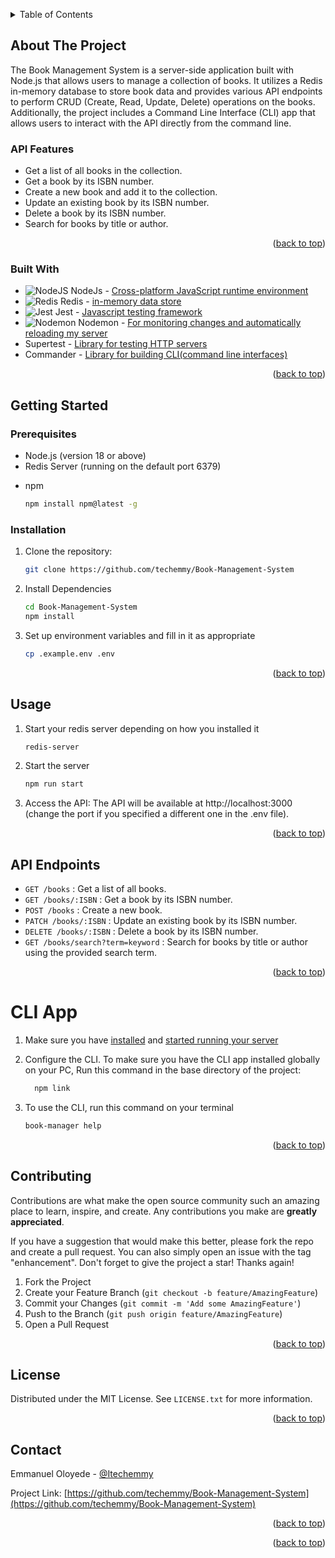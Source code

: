 <a name="readme-top" id="readme-top"></a>

<!-- TABLE OF CONTENTS -->
<details>
  <summary>Table of Contents</summary>
  <ol>
    <li>
      <a href="#about-the-project">About The Project</a>
      <ul>
        <li><a href="#built-with">Built With</a></li>
      </ul>
    </li>
    <li>
      <a href="#getting-started">Getting Started</a>
      <ul>
        <li><a href="#prerequisites">Prerequisites</a></li>
        <li><a href="#installation">Installation</a></li>
      </ul>
    </li>
    <li><a href="#usage">Usage</a></li>
    <li><a href="#api-endpoints">API Endpoints</a></li>
    <li><a href="#cli-app">CLI App</a></li>
    <li><a href="#contributing">Contributing</a></li>
    <li><a href="#license">License</a></li>
    <li><a href="#contact">Contact</a></li>
  </ol>
</details>



<!-- ABOUT THE PROJECT -->
## About The Project

The Book Management System is a server-side application built with Node.js that allows users to manage a collection of books. It utilizes a Redis in-memory database to store book data and provides various API endpoints to perform CRUD (Create, Read, Update, Delete) operations on the books. Additionally, the project includes a Command Line Interface (CLI) app that allows users to interact with the API directly from the command line.

### API Features

- Get a list of all books in the collection.
- Get a book by its ISBN number.
- Create a new book and add it to the collection.
- Update an existing book by its ISBN number.
- Delete a book by its ISBN number.
- Search for books by title or author.

<p align="right">(<a href="#readme-top">back to top</a>)</p>



### Built With

* ![NodeJS](https://img.shields.io/badge/node.js-6DA55F?style=for-the-badge&logo=node.js&logoColor=white) NodeJs - [Cross-platform JavaScript runtime environment](https://nodejs.org/)
* ![Redis](https://img.shields.io/badge/redis-%23DD0031.svg?style=for-the-badge&logo=redis&logoColor=white) Redis - [in-memory data store](https://redis.io/)
* ![Jest](https://img.shields.io/badge/-jest-%23C21325?style=for-the-badge&logo=jest&logoColor=white) Jest - [Javascript testing framework](https://jestjs.io/)
* ![Nodemon](https://img.shields.io/badge/NODEMON-%23323330.svg?style=for-the-badge&logo=nodemon&logoColor=%BBDEAD) Nodemon - [For monitoring changes and automatically reloading my server](https://nodemon.io/)
* Supertest - [Library for testing HTTP servers](https://www.npmjs.com/package/supertest)
* Commander - [Library for building CLI(command line interfaces)](npmjs.com/package/commander)

<p align="right">(<a href="#readme-top">back to top</a>)</p>



<!-- GETTING STARTED -->
## Getting Started
### Prerequisites

- Node.js (version 18 or above)
- Redis Server (running on the default port 6379)

* npm
  ```sh
  npm install npm@latest -g
  ```

### Installation

1. Clone the repository:
   ```sh
   git clone https://github.com/techemmy/Book-Management-System
   ```
2. Install Dependencies
   ```sh
   cd Book-Management-System
   npm install
   ```
3. Set up environment variables and fill in it as appropriate
   ```sh
   cp .example.env .env
   ```


<p align="right">(<a href="#readme-top">back to top</a>)</p>

## Usage

1. Start your redis server depending on how you installed it
   ```sh
   redis-server
   ```
2. Start the server
   ```sh
   npm run start
   ```

3. Access the API:
The API will be available at http://localhost:3000 (change the port if you specified a different one in the .env file).

<p align="right">(<a href="#readme-top">back to top</a>)</p>

## API Endpoints
- `GET /books` : Get a list of all books.
- `GET /books/:ISBN` : Get a book by its ISBN number.
- `POST /books` : Create a new book.
- `PATCH /books/:ISBN` : Update an existing book by its ISBN number.
- `DELETE /books/:ISBN` : Delete a book by its ISBN number.
- `GET /books/search?term=keyword` : Search for books by title or author using the provided search term.
<p align="right">(<a href="#readme-top">back to top</a>)</p>


# CLI App
1. Make sure you have <a href="#installation">installed</a> and <a href="#usage">started running your server</a>

2. Configure the CLI.
  To make sure you have the CLI app installed globally on your PC, Run this command in the base directory of the project:
   ```sh
     npm link
   ```

3. To use the CLI, run this command on your terminal
   ```sh
   book-manager help
   ```

<p align="right">(<a href="#readme-top">back to top</a>)</p>


<!-- CONTRIBUTING -->
## Contributing

Contributions are what make the open source community such an amazing place to learn, inspire, and create. Any contributions you make are **greatly appreciated**.

If you have a suggestion that would make this better, please fork the repo and create a pull request. You can also simply open an issue with the tag "enhancement".
Don't forget to give the project a star! Thanks again!

1. Fork the Project
2. Create your Feature Branch (`git checkout -b feature/AmazingFeature`)
3. Commit your Changes (`git commit -m 'Add some AmazingFeature'`)
4. Push to the Branch (`git push origin feature/AmazingFeature`)
5. Open a Pull Request

<p align="right">(<a href="#readme-top">back to top</a>)</p>



<!-- LICENSE -->
## License

Distributed under the MIT License. See `LICENSE.txt` for more information.

<p align="right">(<a href="#readme-top">back to top</a>)</p>



<!-- CONTACT -->
## Contact

Emmanuel Oloyede - [@Itechemmy](https://twitter.com/Itechemmy)

Project Link: [https://github.com/techemmy/Book-Management-System](https://github.com/techemmy/Book-Management-System)

<p align="right">(<a href="#readme-top">back to top</a>)</p>


<p align="right">(<a href="#readme-top">back to top</a>)</p>
